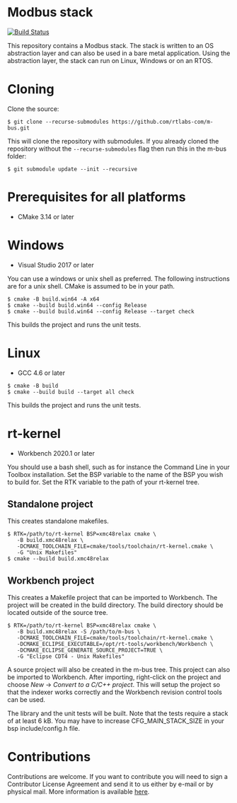 Modbus stack
=============
[![Build Status](https://github.com/rtlabs-com/m-bus/workflows/build/badge.svg?branch=master)](https://github.com/rtlabs-com/m-bus/actions?workflow=build)

This repository contains a Modbus stack. The stack is written to an OS
abstraction layer and can also be used in a bare metal
application. Using the abstraction layer, the stack can run on Linux,
Windows or on an RTOS.

Cloning
=======

Clone the source:

```
$ git clone --recurse-submodules https://github.com/rtlabs-com/m-bus.git
```

This will clone the repository with submodules. If you already cloned
the repository without the `--recurse-submodules` flag then run this
in the m-bus folder:

```
$ git submodule update --init --recursive
```

Prerequisites for all platforms
===============================

 * CMake 3.14 or later

Windows
=======

 * Visual Studio 2017 or later

You can use a windows or unix shell as preferred. The following
instructions are for a unix shell. CMake is assumed to be in your
path.

```
$ cmake -B build.win64 -A x64
$ cmake --build build.win64 --config Release
$ cmake --build build.win64 --config Release --target check
```

This builds the project and runs the unit tests.

Linux
=====

 * GCC 4.6 or later

```
$ cmake -B build
$ cmake --build build --target all check
```

This builds the project and runs the unit tests.

rt-kernel
=========

 * Workbench 2020.1 or later

You should use a bash shell, such as for instance the Command Line in
your Toolbox installation. Set the BSP variable to the name of the BSP
you wish to build for. Set the RTK variable to the path of your
rt-kernel tree.

Standalone project
------------------

This creates standalone makefiles.

```
$ RTK=/path/to/rt-kernel BSP=xmc48relax cmake \
   -B build.xmc48relax \
   -DCMAKE_TOOLCHAIN_FILE=cmake/tools/toolchain/rt-kernel.cmake \
   -G "Unix Makefiles"
$ cmake --build build.xmc48relax
```

Workbench project
-----------------

This creates a Makefile project that can be imported to Workbench. The
project will be created in the build directory. The build directory
should be located outside of the source tree.

```
$ RTK=/path/to/rt-kernel BSP=xmc48relax cmake \
   -B build.xmc48relax -S /path/to/m-bus \
   -DCMAKE_TOOLCHAIN_FILE=cmake/tools/toolchain/rt-kernel.cmake \
   -DCMAKE_ECLIPSE_EXECUTABLE=/opt/rt-tools/workbench/Workbench \
   -DCMAKE_ECLIPSE_GENERATE_SOURCE_PROJECT=TRUE \
   -G "Eclipse CDT4 - Unix Makefiles"
```

A source project will also be created in the m-bus tree. This project
can also be imported to Workbench. After importing, right-click on the
project and choose *New* -> *Convert to a C/C++ project*. This will
setup the project so that the indexer works correctly and the
Workbench revision control tools can be used.

The library and the unit tests will be built. Note that the tests
require a stack of at least 6 kB. You may have to increase
CFG_MAIN_STACK_SIZE in your bsp include/config.h file.

Contributions
=============

Contributions are welcome. If you want to contribute you will need to
sign a Contributor License Agreement and send it to us either by
e-mail or by physical mail. More information is available
[here](https://rt-labs.com/contribution).
